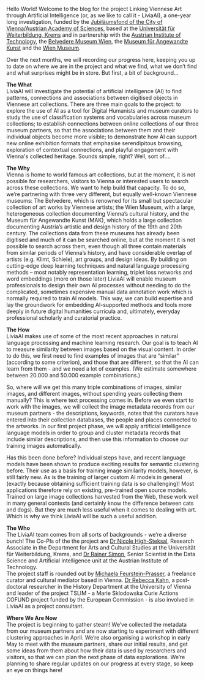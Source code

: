 Hello World! 
Welcome to the blog for the project Linking Viennese Art through Artificial Intelligence (or, as we like to call it - LiviaAI), a one-year long investigation, funded by the [Jubiläumsfond of the City of Vienna/Austrian Academy of Sciences](https://www.oeaw.ac.at/foerderungen/jubilaeumsfonds), based at the [Universität für Weiterbildung, Krems](https://www.donau-uni.ac.at/de.html) and in partnership with the [Austrian Institute of Technology](https://www.ait.ac.at), the [Belvedere Museum Wien](https://www.belvedere.at), the [Museum für Angewandte Kunst](https://www.mak.at) and the [Wien Museum](https://www.wienmuseum.at). 

Over the next months, we will recording our progress here, keeping you up to date on where we are in the project and what we find, what we don’t find and what surprises might be in store. But first, a bit of background…

**The What**  
LiviaAI will investigate the potential of artificial intelligence (AI) to find patterns, connections and associations between digitised objects in Viennese art collections. There are three main goals to the project:
to explore the use of AI as a tool for Digital Humanists and museum curators to study the use of classification systems and vocabularies across museum collections; 
to establish connections between online collections of our three museum partners, so that the associations between them and their individual objects become more visible; to demonstrate how AI can support new online exhibition formats that emphasise serendipitous browsing, exploration of contextual connections, and playful engagement with Vienna's collected heritage.
Sounds simple, right? Well, sort of….

**The Why**  
Vienna is home to world famous art collections, but at the moment, it is not possible for researchers, visitors to Vienna or interested users to search across these collections. We want to help build that capacity. To do so, we’re partnering with three very different, but equally well-known Viennese museums:
The Belvedere, which is renowned for its small but spectacular collection of art works by Viennese artists; the Wien Museum, with a large, heterogeneous collection documenting Vienna’s cultural history, and the Museum für Angewandte Kunst (MAK), which holds a large collection documenting Austria’s artistic and design history of the 19th and 20th century. The collections data from these museums has already been digitised and much of it can be searched online, but at the moment it is not possible to search across them, even though all three contain materials from similar periods of Vienna’s history, and have considerable overlap of artists (e.g. Klimt, Schiele), art groups, and design ideas. By building on cutting-edge deep learning techniques and natural language processing methods – most notably representation learning, triplet loss networks and word embeddings (more on those later) LiviaAI will enable museum professionals to design their own AI processes without needing to do the complicated, sometimes expensive manual data annotation work which is normally required to train AI models. This way, we can build expertise and lay the groundwork for embedding AI-supported methods and tools more deeply in future digital humanities curricula and, ultimately, everyday professional scholarly and curatorial practice. 

**The How**  
LiviaAI makes use of some of the most recent approaches in natural language processing and machine learning research. Our goal is to teach AI to measure similarity between images based on the visual content. In order to do this, we first need to find examples of images that are “similar” (according to some criterion), and those that are different, so that the AI can learn from them - and we need a lot of examples. (We estimate somewhere between 20.000 and 50.000 example combinations.)

So, where will we get this many triple combinations of images, similar images, and different images, without spending years collecting them manually? This is where text processing comes in. Before we even start to work with the images, we will collect the image metadata records from our museum partners - the descriptions, keywords, notes that the curators have entered into their collection databases, the people and places connected to the artworks. In our first project phase, we will apply artificial intelligence language models in order to group and cluster metadata records that include similar descriptions, and then use this information to choose our training images automatically.

Has this been done before? Individual steps have, and recent language models have been shown to produce exciting results for semantic clustering before. Their use as a basis for training image similarity models, however, is still fairly new. As is the training of larger custom AI models in general (exactly because obtaining sufficient training data is so challenging)! Most applications therefore rely on existing, pre-trained open source models. Trained on large image collections harvested from the Web, these work well in many general contexts (and certainly know the difference between cats and dogs). But they are much less useful when it comes to dealing with art. Which is why we think LiviaAI will be such a useful addition. 

**The Who**  
The LiviaAI team comes from all sorts of backgrounds - we’re a diverse bunch! 
The Co-PIs of the the project are [Dr Nicole High-Steksal](https://www.donau-uni.ac.at/de/universitaet/organisation/mitarbeiterinnen/person/4295316299), Research Associate in the Department for Arts and Cultural Studies at the Universität für Weiterbildung, Krems, and [Dr Rainer Simon](https://www.ait.ac.at/en/about-the-ait/researcher-profiles?tx_aitprofile_pi1%5Bname%5D=Simon%20Rainer&cHash=d5174edd281901dc2a7868de3656a4f0), Senior Scientist in the Data Science and Artificial Intelligence unit at the Austrian Institute of Technology.  
The project staff is rounded out by [Michaela Feurstein-Prasser](https://at.linkedin.com/in/michaela-feurstein-prasser-51a55367?challengeId=AQF6Z4XU1IYQPQAAAYBA6IJQuEshOJuiUTDHWOIpql-E5bpOhZ7tCMoPH3UgZsFpj0nuqTriv_Lwb56DmY_Jn4dGu9ms19HJPQ&submissionId=6829cdbe-6b3e-e716-fa7d-4e1a0f07935a), a freelance curator and cultural mediator based in Vienna. 
[Dr Rebecca Kahn](https://rewire.univie.ac.at/fellows/kahn-rebecca-josina), a post-doctoral researcher in the History Department at the University of Vienna and leader of the project TSLIM - a Marie Sklodowska Curie Actions COFUND project funded by the European Commission - is also involved in LiviaAI as a project consultant. 


**Where We Are Now**  
The project is beginning to gather steam! We’ve collected the  metadata from our museum partners and are now starting to experiment with different  clustering approaches in April. We’re also organising a workshop in early May to meet with the museum partners, share our initial results, and get some ideas from them about how their data is used by researchers and visitors, so that we can plan the next phase of data explorations. We’re planning to share regular updates on our progress at every stage, so keep an eye on things here!

